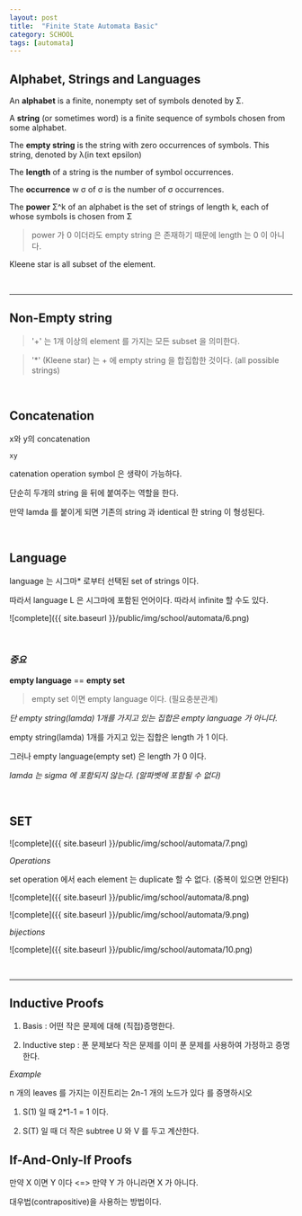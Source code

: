 ```yaml
---
layout: post
title:  "Finite State Automata Basic"
category: SCHOOL
tags: [automata]
---
```



## **Alphabet, Strings and Languages**

An **alphabet** is a finite, nonempty set of symbols denoted by Σ.

A **string** (or sometimes word) is a finite sequence of symbols chosen from some alphabet.

The **empty string** is the string with zero occurrences of symbols. This string, denoted by λ(in text epsilon)

<!-- more -->

The **length** of a string is the number of symbol occurrences.

The **occurrence** w σ of σ is the number of σ occurrences.

The **power** Σ^k of an alphabet is the set of strings of length k, each of whose symbols is chosen from Σ

> power 가 0 이더라도 empty string 은 존재하기 때문에 length 는 0 이 아니다.

Kleene star is all subset of the element.

<br>

---


## **Non-Empty string**

> '+' 는 1개 이상의 element 를 가지는 모든 subset 을 의미한다.

> '*' (Kleene star) 는 + 에 empty string 을 합집합한 것이다. (all possible strings)


<br>

## **Concatenation**

x와 y의 concatenation

```
xy
```

catenation operation symbol 은 생략이 가능하다.

단순히 두개의 string 을 뒤에 붙여주는 역할을 한다.

만약 lamda 를 붙이게 되면 기존의 string 과 identical 한 string 이 형성된다.

<br>


## **Language**

language 는 시그마* 로부터 선택된 set of strings 이다.

따라서 language L 은 시그마에 포함된 언어이다. 따라서 infinite 할 수도 있다.


![complete]({{ site.baseurl }}/public/img/school/automata/6.png)


<br>

### *중요*

**empty language** == **empty set**

> empty set 이면 empty language 이다. (필요충분관계)

*단 empty string(lamda) 1개를 가지고 있는 집합은 empty language 가 아니다.*

empty string(lamda) 1개를 가지고 있는 집합은 length 가 1 이다.

그러나 empty language(empty set) 은 length 가 0 이다.

*lamda 는 sigma 에 포함되지 않는다. (알파벳에 포함될 수 없다)*

<br>

## **SET**

![complete]({{ site.baseurl }}/public/img/school/automata/7.png)

*Operations*

set operation 에서 each element 는 duplicate 할 수 없다. (중복이 있으면 안된다)

![complete]({{ site.baseurl }}/public/img/school/automata/8.png)

![complete]({{ site.baseurl }}/public/img/school/automata/9.png)

*bijections*

![complete]({{ site.baseurl }}/public/img/school/automata/10.png)


<br>

---

## **Inductive Proofs**

1. Basis : 어떤 작은 문제에 대해 (직접)증명한다.

2. Inductive step : 푼 문제보다 작은 문제를 이미 푼 문제를 사용하여 가정하고 증명한다.


*Example*

n 개의 leaves 를 가지는 이진트리는 2n-1 개의 노드가 있다 를 증명하시오

1. S(1) 일 때 2*1-1 = 1 이다.

2. S(T) 일 때 더 작은 subtree U 와 V 를 두고 계산한다.


## **If-And-Only-If Proofs**

만약 X 이면 Y 이다 <=> 만약 Y 가 아니라면 X 가 아니다.

대우법(contrapositive)을 사용하는 방법이다.
